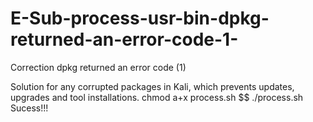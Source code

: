 # E-Sub-process-usr-bin-dpkg-returned-an-error-code-1-
Correction dpkg returned an error code (1)

Solution for any corrupted packages in Kali, which prevents updates, upgrades and tool installations.
chmod a+x process.sh $$ ./process.sh
Sucess!!!

